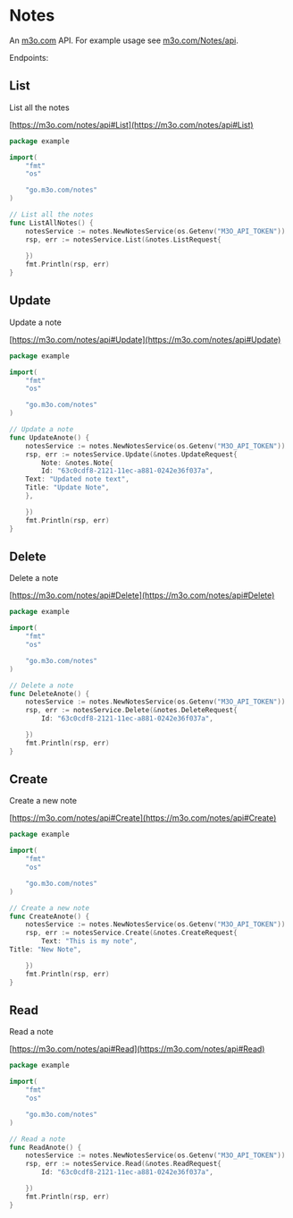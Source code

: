 # Notes

An [m3o.com](https://m3o.com) API. For example usage see [m3o.com/Notes/api](https://m3o.com/Notes/api).

Endpoints:

## List

List all the notes


[https://m3o.com/notes/api#List](https://m3o.com/notes/api#List)

```go
package example

import(
	"fmt"
	"os"

	"go.m3o.com/notes"
)

// List all the notes
func ListAllNotes() {
	notesService := notes.NewNotesService(os.Getenv("M3O_API_TOKEN"))
	rsp, err := notesService.List(&notes.ListRequest{
		
	})
	fmt.Println(rsp, err)
}
```
## Update

Update a note


[https://m3o.com/notes/api#Update](https://m3o.com/notes/api#Update)

```go
package example

import(
	"fmt"
	"os"

	"go.m3o.com/notes"
)

// Update a note
func UpdateAnote() {
	notesService := notes.NewNotesService(os.Getenv("M3O_API_TOKEN"))
	rsp, err := notesService.Update(&notes.UpdateRequest{
		Note: &notes.Note{
		Id: "63c0cdf8-2121-11ec-a881-0242e36f037a",
	Text: "Updated note text",
	Title: "Update Note",
	},

	})
	fmt.Println(rsp, err)
}
```
## Delete

Delete a note


[https://m3o.com/notes/api#Delete](https://m3o.com/notes/api#Delete)

```go
package example

import(
	"fmt"
	"os"

	"go.m3o.com/notes"
)

// Delete a note
func DeleteAnote() {
	notesService := notes.NewNotesService(os.Getenv("M3O_API_TOKEN"))
	rsp, err := notesService.Delete(&notes.DeleteRequest{
		Id: "63c0cdf8-2121-11ec-a881-0242e36f037a",

	})
	fmt.Println(rsp, err)
}
```
## Create

Create a new note


[https://m3o.com/notes/api#Create](https://m3o.com/notes/api#Create)

```go
package example

import(
	"fmt"
	"os"

	"go.m3o.com/notes"
)

// Create a new note
func CreateAnote() {
	notesService := notes.NewNotesService(os.Getenv("M3O_API_TOKEN"))
	rsp, err := notesService.Create(&notes.CreateRequest{
		Text: "This is my note",
Title: "New Note",

	})
	fmt.Println(rsp, err)
}
```
## Read

Read a note


[https://m3o.com/notes/api#Read](https://m3o.com/notes/api#Read)

```go
package example

import(
	"fmt"
	"os"

	"go.m3o.com/notes"
)

// Read a note
func ReadAnote() {
	notesService := notes.NewNotesService(os.Getenv("M3O_API_TOKEN"))
	rsp, err := notesService.Read(&notes.ReadRequest{
		Id: "63c0cdf8-2121-11ec-a881-0242e36f037a",

	})
	fmt.Println(rsp, err)
}
```
